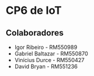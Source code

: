 # CP6 de IoT

## Colaboradores
- Igor Ribeiro - RM550989
- Gabriel Baltazar - RM550870
- Vinícius Durce - RM550427
- David Bryan - RM551236
